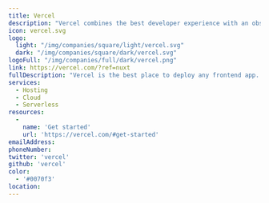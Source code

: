 ```yaml
---
title: Vercel
description: "Vercel combines the best developer experience with an obsessive focus on end-user performance. Our platform enables frontend teams to do their best work."
icon: vercel.svg
logo: 
  light: "/img/companies/square/light/vercel.svg"
  dark: "/img/companies/square/dark/vercel.svg"
logoFull: "/img/companies/full/dark/vercel.png"
link: https://vercel.com/?ref=nuxt
fullDescription: "Vercel is the best place to deploy any frontend app. Start by deploying with zero configuration to our global edge network. Scale dynamically to millions of pages without breaking a sweat."
services:
  - Hosting
  - Cloud
  - Serverless
resources:
  -
    name: 'Get started'
    url: 'https://vercel.com/#get-started'
emailAddress:
phoneNumber:
twitter: 'vercel'
github: 'vercel'
color:
  - '#0070f3'
location:
---
```

